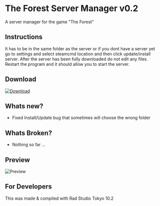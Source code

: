 <h1>The Forest Server Manager v0.2</h1>
A server manager for the game "The Forest"

<h2>Instructions</h2>
It has to be in the same folder as the server or if you dont have a server yet go to settings and select steamcmd location and then click update/install server. After the server has been fully downloaded do not edit any files. Restart the program and it should allow you to start the server.

<h2>Download</h2>
<a href="https://github.com/Inforcer25/The-Forest-Server-Manager/raw/master/The%20Forest%20Server%20Manager%20v0.2.exe">
  <img src="http://i.imgur.com/qoGP19r.png" alt="Download">
</a>

<h2>Whats new?</h2>
<ul>
  <li>Fixed Install/Update bug that sometimes will choose the wrong folder</li>
</ul>

<h2>Whats Broken?</h2>
<ul>
  <li>Nothing so far ...</li>
</ul>

<h2>Preview</h2> 
<img src="http://i.imgur.com/8h1DfXw.png" alt="Preview">

<h2>For Developers</h2>
This was made & compiled with Rad Studio Tokyo 10.2